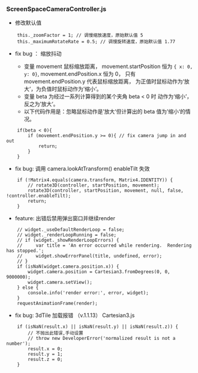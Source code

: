 ### ScreenSpaceCameraController.js

* 修改默认值

```
    this._zoomFactor = 1; // 调慢缩放速度，原始默认值 5
    this._maximumRotateRate = 0.5; // 调慢旋转速度，原始默认值 1.77
```

* fix bug ： 缩放抖动

  + 变量 movement 鼠标缩放距离， movement.startPosition 恒为 `{ x: 0, y: 0}`, movement.endPosition.x 恒为 0， 只有 movement.endPosition.y 代表鼠标缩放距离， 为正值时鼠标动作为‘放大’，为负值时鼠标动作为’缩小‘。
  + 变量 beta 为经过一系列计算得到的某个夹角 beta < 0 时 动作为‘缩小’，反之为’放大‘。
  + 以下代码作用是：忽略鼠标动作是’放大‘但计算出的 beta 值为’缩小‘的情况。
```
    if(beta < 0){
        if (movement.endPosition.y >= 0){ // fix camera jump in and out
            return;
        }
    }
```

<!-- * 俯仰角调整方向翻转

```
    // var deltaTheta = rotateRate * thetaWindowRatio * Math.PI;
    // 俯仰角调整方向翻转
    var deltaTheta = -rotateRate * thetaWindowRatio * Math.PI;
``` -->

* fix bug: 调用 camera.lookAtTransform() enableTilt 失效

```
    if (!Matrix4.equals(camera.transform, Matrix4.IDENTITY)) {
        // rotate3D(controller, startPosition, movement);
        rotate3D(controller, startPosition, movement, null, false, !controller.enableTilt);
        return;
    }
```


* feature: 出错后禁用弹出窗口并继续render
```
    // widget._useDefaultRenderLoop = false;
    // widget._renderLoopRunning = false;
    // if (widget._showRenderLoopErrors) {
    //     var title = 'An error occurred while rendering.  Rendering has stopped.';
    //     widget.showErrorPanel(title, undefined, error);
    // }
    if (isNaN(widget.camera.position.x)) {
        widget.camera.position = Cartesian3.fromDegrees(0, 0, 9000000);
        widget.camera.setView();
    } else {
        console.info('render error:', error, widget);
    }
    requestAnimationFrame(render);
```

* fix bug: 3dTile 加载报错 （v.1.1.13） Cartesian3.js

```
    if (isNaN(result.x) || isNaN(result.y) || isNaN(result.z)) {
        // 不抛出此错误,手动设置
        // throw new DeveloperError('normalized result is not a number');
        result.x = 0;
        result.y = 1;
        result.z = 0;
    }
```
